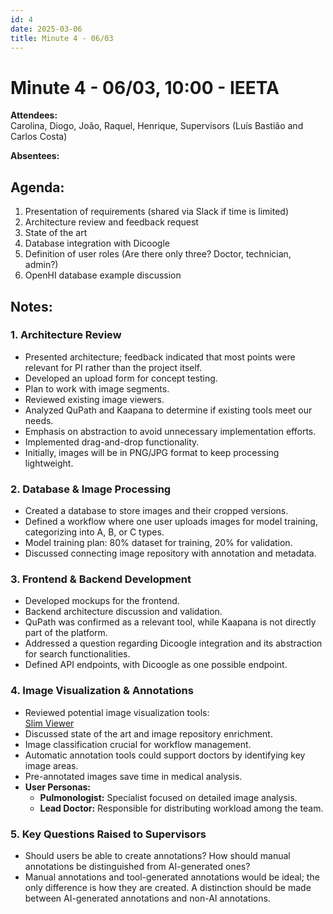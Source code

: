 ```yaml
---
id: 4
date: 2025-03-06
title: Minute 4 - 06/03
---
```


# Minute 4 - 06/03, 10:00 - IEETA

**Attendees:**  
Carolina, Diogo, João, Raquel, Henrique, Supervisors (Luís Bastião and Carlos Costa)

**Absentees:**  


## Agenda:
1. Presentation of requirements (shared via Slack if time is limited)
2. Architecture review and feedback request
3. State of the art
4. Database integration with Dicoogle
5. Definition of user roles (Are there only three? Doctor, technician, admin?)
6. OpenHI database example discussion

## Notes:
### 1. **Architecture Review**
   - Presented architecture; feedback indicated that most points were relevant for PI rather than the project itself.
   - Developed an upload form for concept testing.
   - Plan to work with image segments.
   - Reviewed existing image viewers.
   - Analyzed QuPath and Kaapana to determine if existing tools meet our needs.
   - Emphasis on abstraction to avoid unnecessary implementation efforts.
   - Implemented drag-and-drop functionality.
   - Initially, images will be in PNG/JPG format to keep processing lightweight.

### 2. **Database & Image Processing**
   - Created a database to store images and their cropped versions.
   - Defined a workflow where one user uploads images for model training, categorizing into A, B, or C types.
   - Model training plan: 80% dataset for training, 20% for validation.
   - Discussed connecting image repository with annotation and metadata.

### 3. **Frontend & Backend Development**
   - Developed mockups for the frontend.
   - Backend architecture discussion and validation.
   - QuPath was confirmed as a relevant tool, while Kaapana is not directly part of the platform.
   - Addressed a question regarding Dicoogle integration and its abstraction for search functionalities.
   - Defined API endpoints, with Dicoogle as one possible endpoint.

### 4. **Image Visualization & Annotations**
   - Reviewed potential image visualization tools:  
    <a href="https://github.com/ImagingDataCommons/slim?tab=readme-ov-file" target="_blank" rel="noopener noreferrer">Slim Viewer</a>
   - Discussed state of the art and image repository enrichment.
   - Image classification crucial for workflow management.
   - Automatic annotation tools could support doctors by identifying key image areas.
   - Pre-annotated images save time in medical analysis.
   - **User Personas:**
     - **Pulmonologist:** Specialist focused on detailed image analysis.
     - **Lead Doctor:** Responsible for distributing workload among the team.

### 5. **Key Questions Raised to Supervisors**
   - Should users be able to create annotations? How should manual annotations be distinguished from AI-generated ones?
   - Manual annotations and tool-generated annotations would be ideal; the only difference is how they are created. A distinction should be made between AI-generated annotations and non-AI annotations.

